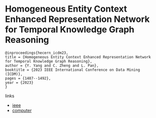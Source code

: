 # Homogeneous Entity Context Enhanced Representation Network for Temporal Knowledge Graph Reasoning

```
@inproceedings{hecern_icdm23,
title = {Homogeneous Entity Context Enhanced Representation Network for Temporal Knowledge Graph Reasoning},
author = {Y. Yang and C. Zheng and L. Pan},
booktitle = {2023 IEEE International Conference on Data Mining (ICDM)},
pages = {1487--1492},
year = {2023}
}
```

links
- [ieee](https://doi.org/10.1109/ICDM58522.2023.00196)
- [computer](https://doi.ieeecomputersociety.org/10.1109/ICDM58522.2023.00196)
